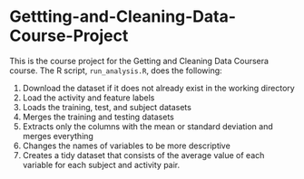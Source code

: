 # Gettting-and-Cleaning-Data-Course-Project

This is the course project for the Getting and Cleaning Data Coursera course.
The R script, `run_analysis.R`, does the following:

1. Download the dataset if it does not already exist in the working directory
2. Load the activity and feature labels
3. Loads the training, test, and subject datasets
4. Merges the training and testing datasets
5. Extracts only the columns with the mean or standard deviation and
  merges everything
6. Changes the names of variables to be more descriptive
7. Creates a tidy dataset that consists of the average value of each
   variable for each subject and activity pair.